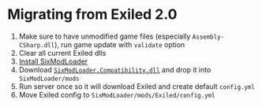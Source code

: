 # Migrating from Exiled 2.0
1. Make sure to have unmodified game files (especially `Assembly-CSharp.dll`), run game update with `validate` option
2. Clear all current Exiled dlls
3. [Install SixModLoader](installation.md)
4. Download [`SixModLoader.Compatibility.dll`](https://github.com/SixModLoader/SixModLoader/actions) and drop it into `SixModLoader/mods`
5. Run server once so it will download Exiled and create default `config.yml` 
6. Move Exiled config to `SixModLoader/mods/Exiled/config.yml`